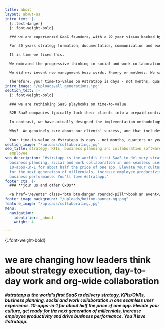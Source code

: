 ```yaml
---
title: about
layout: about-us
intro_text: |-
  {:.text-danger}
  {:.font-weight-bold}

  ### we are experienced SaaS founders, with a 10 year vision backed by investors who are market leaders

  For 30 years strategy formation, documentation, communication and execution has been flawed. The age old paradigms of static documents and top down control are holding us back. It is a global problem, affecting most organizations regardless of size, sector, culture or country.

  It is time we fixed this.

  We embraced the progressive thinking in social and work collaboration tech of the last 11 years, to create a seamless experience for executing both strategy and day-to-day work, in one place.

  We did not invent new management buzz words, theory or methods. We carefully designed #stratapp around what you already know.

  Therefore, your time-to-value on #stratapp is days - not months, quarters or years.
intro_image: "/uploads/all generations.jpg"
section_text: |-
  {:.font-weight-bold}

  ### we are rethinking SaaS playbooks on time-to-value

  B2B SaaS companies typically lock their clients into a prepaid contract, then leave the clients to figure out implementation by themselves; putting forward a list of 'preferred partners' who offer different advice, methodologies, resources and pricing.

  In contrast, we have actually designed the implementation methodology for our partners AND we have prescribed reasonable cost budgets for each and every step.

  Why?  We genuinely care about our clients' success, and that includes removing the stress, hassle and unforseen costs of implementation.

  Your time-to-value on #stratapp is days - not months, quarters or years.
section_image: "/uploads/collaborating.jpg"
seo_title: strategy, KPIs, business planning and collaboration software, for every
  employee
seo_description: "#stratapp is the world's first SaaS to delivery strategy, KPIs/OKRs,
  business planning, social and work collaboration in one seamless user experience.
  10-apps-in-1 for about half the price of one app. Elevate your culture, get ready
  for the next generation of millennials, increase employee productivity and drive
  business performance. You'll love #stratapp."
footer_cta: |-
  ### **join us and other CxOs**

  <a href="/events" class="btn btn-danger rounded-pill">book an event</a>
footer_image_background: "/uploads/bottom-banner-bg.png"
feature_image: "/uploads/collaborating.jpg"
menu:
  navigation:
    identifier: _about
    weight: 4

---
```

{:.font-weight-bold}

# we are changing how leaders think about strategy execution, day-to-day work and org-wide collaboration

##### #stratapp is the world's first SaaS to delivery strategy, KPIs/OKRs, business planning, social and work collaboration in one seamless user experience. 10-apps-in-1 for about half the price of one app. Elevate your culture, get ready for the next generation of millennials, increase employee productivity and drive business performance. You'll love #stratapp.